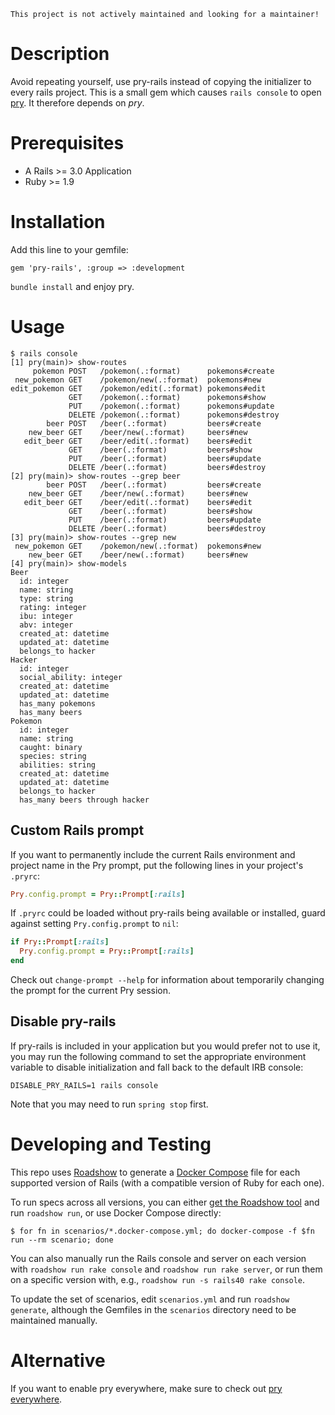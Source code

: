 	This project is not actively maintained and looking for a maintainer!


# Description

Avoid repeating yourself, use pry-rails instead of copying the initializer to every rails project.
This is a small gem which causes `rails console` to open [pry](https://pry.github.io/). It therefore depends on *pry*.

# Prerequisites

- A Rails >= 3.0 Application
- Ruby >= 1.9

# Installation

Add this line to your gemfile:

	gem 'pry-rails', :group => :development

`bundle install` and enjoy pry.

# Usage

```
$ rails console
[1] pry(main)> show-routes
     pokemon POST   /pokemon(.:format)      pokemons#create
 new_pokemon GET    /pokemon/new(.:format)  pokemons#new
edit_pokemon GET    /pokemon/edit(.:format) pokemons#edit
             GET    /pokemon(.:format)      pokemons#show
             PUT    /pokemon(.:format)      pokemons#update
             DELETE /pokemon(.:format)      pokemons#destroy
        beer POST   /beer(.:format)         beers#create
    new_beer GET    /beer/new(.:format)     beers#new
   edit_beer GET    /beer/edit(.:format)    beers#edit
             GET    /beer(.:format)         beers#show
             PUT    /beer(.:format)         beers#update
             DELETE /beer(.:format)         beers#destroy
[2] pry(main)> show-routes --grep beer
        beer POST   /beer(.:format)         beers#create
    new_beer GET    /beer/new(.:format)     beers#new
   edit_beer GET    /beer/edit(.:format)    beers#edit
             GET    /beer(.:format)         beers#show
             PUT    /beer(.:format)         beers#update
             DELETE /beer(.:format)         beers#destroy
[3] pry(main)> show-routes --grep new
 new_pokemon GET    /pokemon/new(.:format)  pokemons#new
    new_beer GET    /beer/new(.:format)     beers#new
[4] pry(main)> show-models
Beer
  id: integer
  name: string
  type: string
  rating: integer
  ibu: integer
  abv: integer
  created_at: datetime
  updated_at: datetime
  belongs_to hacker
Hacker
  id: integer
  social_ability: integer
  created_at: datetime
  updated_at: datetime
  has_many pokemons
  has_many beers
Pokemon
  id: integer
  name: string
  caught: binary
  species: string
  abilities: string
  created_at: datetime
  updated_at: datetime
  belongs_to hacker
  has_many beers through hacker
```

## Custom Rails prompt

If you want to permanently include the current Rails environment and project name
in the Pry prompt, put the following lines in your project's `.pryrc`:

```ruby
Pry.config.prompt = Pry::Prompt[:rails]
```

If `.pryrc` could be loaded without pry-rails being available or installed,
guard against setting `Pry.config.prompt` to `nil`:

```ruby
if Pry::Prompt[:rails]
  Pry.config.prompt = Pry::Prompt[:rails]
end
```

Check out `change-prompt --help` for information about temporarily
changing the prompt for the current Pry session.

## Disable pry-rails

If pry-rails is included in your application but you would prefer not to use it, you may run the following command to set the appropriate environment variable to disable initialization and fall back to the default IRB console:
```shell
DISABLE_PRY_RAILS=1 rails console
```

Note that you may need to run `spring stop` first.

# Developing and Testing

This repo uses [Roadshow] to generate a [Docker Compose] file for each
supported version of Rails (with a compatible version of Ruby for each one).

To run specs across all versions, you can either [get the Roadshow tool] and
run `roadshow run`, or use Docker Compose directly:

```
$ for fn in scenarios/*.docker-compose.yml; do docker-compose -f $fn run --rm scenario; done
```

You can also manually run the Rails console and server on each version with
`roadshow run rake console` and `roadshow run rake server`, or run them on a
specific version with, e.g., `roadshow run -s rails40 rake console`.

To update the set of scenarios, edit `scenarios.yml` and run `roadshow
generate`, although the Gemfiles in the `scenarios` directory need to be
maintained manually.

[Roadshow]: https://github.com/rf-/roadshow
[Docker Compose]: https://docs.docker.com/compose/
[get the Roadshow tool]: https://github.com/rf-/roadshow/releases

# Alternative

If you want to enable pry everywhere, make sure to check out
[pry everywhere](http://lucapette.me/pry-everywhere).
